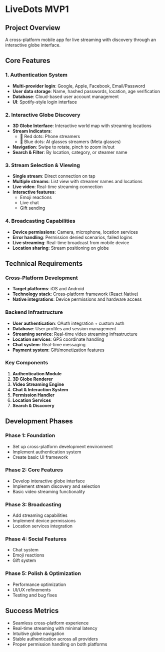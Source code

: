 # LiveDots MVP1

## Project Overview
A cross-platform mobile app for live streaming with discovery through an interactive globe interface.

## Core Features

### 1. Authentication System
- **Multi-provider login**: Google, Apple, Facebook, Email/Password
- **User data storage**: Name, hashed passwords, location, age verification
- **Database**: Cloud-based user account management
- **UI**: Spotify-style login interface

### 2. Interactive Globe Discovery
- **3D Globe Interface**: Interactive world map with streaming locations
- **Stream Indicators**:
  - 🔴 Red dots: Phone streamers
  - 🔵 Blue dots: AI glasses streamers (Meta glasses)
- **Navigation**: Swipe to rotate, pinch to zoom in/out
- **Search & Filter**: By location, category, or steamer name

### 3. Stream Selection & Viewing
- **Single stream**: Direct connection on tap
- **Multiple streams**: List view with streamer names and locations
- **Live video**: Real-time streaming connection
- **Interactive features**:
  - Emoji reactions
  - Live chat
  - Gift sending

### 4. Broadcasting Capabilities
- **Device permissions**: Camera, microphone, location services
- **Error handling**: Permission denied scenarios, failed logins
- **Live streaming**: Real-time broadcast from mobile device
- **Location sharing**: Stream positioning on globe

## Technical Requirements

### Cross-Platform Development
- **Target platforms**: iOS and Android
- **Technology stack**: Cross-platform framework (React Native)
- **Native integrations**: Device permissions and hardware access

### Backend Infrastructure
- **User authentication**: OAuth integration + custom auth
- **Database**: User profiles and session management
- **Streaming service**: Real-time video streaming infrastructure
- **Location services**: GPS coordinate handling
- **Chat system**: Real-time messaging
- **Payment system**: Gift/monetization features

### Key Components
1. **Authentication Module**
2. **3D Globe Renderer**
3. **Video Streaming Engine**
4. **Chat & Interaction System**
5. **Permission Handler**
6. **Location Services**
7. **Search & Discovery**

## Development Phases

### Phase 1: Foundation
- Set up cross-platform development environment
- Implement authentication system
- Create basic UI framework

### Phase 2: Core Features
- Develop interactive globe interface
- Implement stream discovery and selection
- Basic video streaming functionality

### Phase 3: Broadcasting
- Add streaming capabilities
- Implement device permissions
- Location services integration

### Phase 4: Social Features
- Chat system
- Emoji reactions
- Gift system

### Phase 5: Polish & Optimization
- Performance optimization
- UI/UX refinements
- Testing and bug fixes

## Success Metrics
- Seamless cross-platform experience
- Real-time streaming with minimal latency
- Intuitive globe navigation
- Stable authentication across all providers
- Proper permission handling on both platforms

